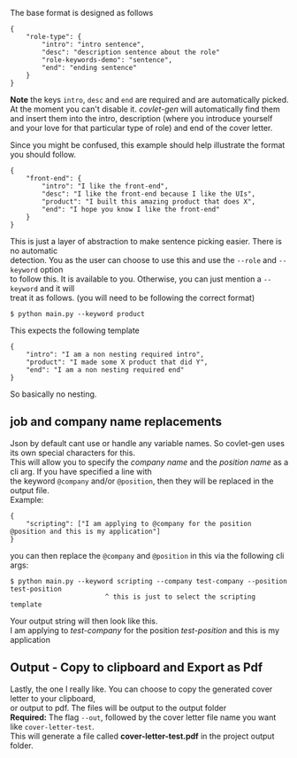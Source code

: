 The base format is designed as follows
```
{
    "role-type": {
        "intro": "intro sentence",
        "desc": "description sentence about the role"
        "role-keywords-demo": "sentence",
        "end": "ending sentence"
    }
}
```
**Note** the keys `intro`, `desc` and `end` are required and are automatically picked. 
At the moment you can't disable it. 
*covlet-gen* will automatically find them and insert them into the intro, description (where you introduce yourself  
and your love for that particular type of role) and end of the cover letter.

Since you might be confused, this example should help illustrate the format you should follow.
```
{
    "front-end": {
        "intro": "I like the front-end",
        "desc": "I like the front-end because I like the UIs",
        "product": "I built this amazing product that does X",
        "end": "I hope you know I like the front-end"
    }
}
```
This is just a layer of abstraction to make sentence picking easier. There is no automatic  
detection. You as the user can choose to use this and use the `--role` and `--keyword` option  
to follow this. It is available to you. Otherwise, you can just mention a `--keyword` and it will  
treat it as follows. (you will need to be following the correct format)  
```
$ python main.py --keyword product
```
This expects the following template
```
{
    "intro": "I am a non nesting required intro",
    "product": "I made some X product that did Y",
    "end": "I am a non nesting required end"
}
```
So basically no nesting.

## job and company name replacements
Json by default cant use or handle any variable names. So covlet-gen uses its own special characters for this.  
This will allow you to specify the *company name* and the *position name* as a cli arg. If you have specified a line with  
the keyword `@company` and/or `@position`, then they will be replaced in the output file.  
Example:
```
{
    "scripting": ["I am applying to @company for the position @position and this is my application"]
}
```
you can then replace the `@company` and `@position` in this via the following cli args:
```
$ python main.py --keyword scripting --company test-company --position test-position
                        ^ this is just to select the scripting template
```
Your output string will then look like this.  
I am applying to *test-company* for the position *test-position* and this is my application

## Output - Copy to clipboard and Export as Pdf
Lastly, the one I really like. You can choose to copy the generated cover letter to your clipboard,  
or output to pdf. The files will be output to the output folder  
**Required:** The flag `--out`, followed by the cover letter file name you want like `cover-letter-test`.  
This will generate a file called **cover-letter-test.pdf** in the project output folder.